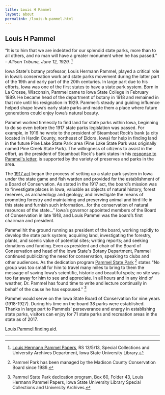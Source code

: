 ```yaml
---
title: Louis H Pammel
layout: about
permalink: /louis-h-pammel.html
---
```


##  Louis H Pammel

“It is to him that we are indebted for our splendid state parks, more than to all others, and no man will have a greater monument when he has passed.”
<i>– Allison Tribune, June 12, 1929.</i> [^1]
 

Iowa State's botany professor, Louis Hermann Pammel, played a critical role in Iowa’s conservation work and state parks movement during the latter part of the 19th and early part of the 20th centuries. In large part due to his efforts, Iowa was one of the first states to have a state park system. Born in La Crosse, Wisconsin, Pammel came to Iowa State College in February 1889. He became head of the department of botany in 1918 and remained in that role until his resignation in 1929. Pammel’s steady and guiding influence helped shape Iowa’s early state parks and made them a place where future generations could enjoy Iowa’s natural beauty.

 

Pammel worked tirelessly to find land for state parks within Iowa, beginning to do so even before the 1917 state parks legislation was passed. For example, in 1916 he wrote to the president of Steamboat Rock’s bank (a city located in Hardin County, northeast of Eldora, Iowa) for help in finding land in the future <a ref="http://www.iowadnr.gov/Places-to-Go/State-Parks/Iowa-State-Parks/ParkDetails/ParkID/610114">Pine Lake State Park</a> area (Pine Lake State Park was originally named Pine Creek State Park). The willingness of citizens to assist in the effort, as the president of Steamboat Rock's bank states in his <a href="http://cdm16001.contentdm.oclc.org/cdm/ref/collection/p16001coll36/id/107">response to Pammel's letter</a>, is supported by the variety of preserves and parks in the area.

 

The <a href="https://archive.org/stream/iowaparksconserv00iowarich#page/7/mode/1up">1917 act</a> began the process of setting up a state park system in Iowa under the state game and fish warden and provided for the establishment of a Board of Conservation. As stated in the 1917 act, the board’s mission was to “investigate places in Iowa, valuable as objects of natural history, forest reserves, as archaeology and geology, and investigate the means of promoting forestry and maintaining and preserving animal and bird life in this state and furnish such information…for the conservation of natural resources of the state…” Iowa’s governor appointed members of the Board of Conservation in late 1918, and Louis Pammel was the board’s first chairman and president.

 

Pammel hit the ground running as president of the board, working rapidly to develop the state park system; acquiring land, investigating the forestry, plants, and scenic value of potential sites; writing reports; and seeking donations and funding. Even as president and chair of the Board of Conservation and head of the Iowa State's Botany Department, Pammel continued publicizing the need for conservation, speaking to clubs and other audiences. As the dedication program <a href="http://www.mycountyparks.com/county/Madison/Park/Pammel-State-Park.aspx">Pammel State Park</a> [^2] states "No group was too small for him to travel many miles to bring to them the message of saving Iowa’s scientific, historic and beautiful spots; no site was too far away for him to see and appreciate. In all hours and in any kind of weather, Dr. Pammel has found time to write and lecture continually in behalf of the cause he has espoused." [^3]

 

Pammel would serve on the Iowa State Board of Conservation for nine years (1918-1927). During his time on the board 38 parks were established. Thanks in large part to Pammels' perseverance and energy in establishing state parks, visitors can enjoy for 71 state parks and recreation areas in the state as of 2017. 

<a href="http://archives.lib.iastate.edu/sites/default/files/documents/finding-aids-RS/13-05-13.pdf">Louis Pammel finding aid</a>.



***
[^1]: <a href="http://archives.lib.iastate.edu/sites/default/files/documents/finding-aids-RS/13-05-13.pdf">Louis Hermann Pammel Papers</a>, RS 13/5/13, Special Collections and University Archives Department, Iowa State University Library.
[^2]: Pammel Park has been managed by the Madison County Conservation Board since 1989.
[^3]: Pammel State Park dedication program, Box 60, Folder 43, Louis Hermann Pammel Papers, Iowa State University Library Special Collections and University Archives.
